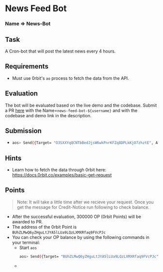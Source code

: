 # News Feed Bot

### Name => News-Bot

## Task
A Cron-bot that will post the latest news every 4 hours.

## Requirements
- Must use 0rbit's `ao` process to fetch the data from the API.

## Evaluation
The bot will be evaluated based on the live demo and the codebase. Submit a PR [here](https://github.com/0rbit-co/quest) with the Name=`news-feed-bot-${username}` and with the codebase and demo link in the description.


## Submission
- ```bash
  aos> Send({Target= "O3SXXYqQCNTbBedJjsW6wkPnrKFZq8DPLkKjO7zhztE", Action = "Claim-Quest", Name = "News-Bot"})
  ```
  
## Hints
- Learn how to fetch the data through 0rbit here: https://docs.0rbit.co/examples/basic-get-request

## Points
> Note: It will take a little time after we recieve your request. Once you get the message for Credit-Notice run following to check balance.
- After the successful evaluation, 300000 OP (0rbit Points) will be awarded to PR.
- The address of the 0rbit Point is `BUhZLMwQ6yZHguLtJYA5lLUa9LQzLXMXRfaq9FVcPJc`
- You can check your OP balance by using the following commands in your terminal:
    - Start `aos`
        ```bash
        aos> Send({Target= "BUhZLMwQ6yZHguLtJYA5lLUa9LQzLXMXRfaq9FVcPJc", Action = "Balance"})
        ```
    - 


